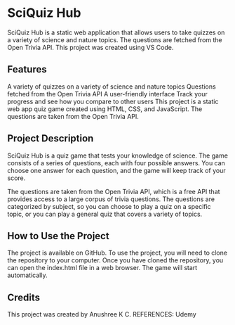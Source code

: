 # SciQuiz Hub
SciQuiz Hub is a static web application that allows users to take quizzes on a variety of science and nature topics. The questions are fetched from the Open Trivia API. This project was created using VS Code.

## Features
A variety of quizzes on a variety of science and nature topics
Questions fetched from the Open Trivia API
A user-friendly interface
Track your progress and see how you compare to other users
This project is a static web app quiz game created using HTML, CSS, and JavaScript. The questions are taken from the Open Trivia API.

## Project Description
SciQuiz Hub is a quiz game that tests your knowledge of science. The game consists of a series of questions, each with four possible answers. You can choose one answer for each question, and the game will keep track of your score.

The questions are taken from the Open Trivia API, which is a free API that provides access to a large corpus of trivia questions. The questions are categorized by subject, so you can choose to play a quiz on a specific topic, or you can play a general quiz that covers a variety of topics.

## How to Use the Project
The project is available on GitHub. To use the project, you will need to clone the repository to your computer. Once you have cloned the repository, you can open the index.html file in a web browser. The game will start automatically.

## Credits
This project was created by Anushree K C.
REFERENCES: Udemy 
